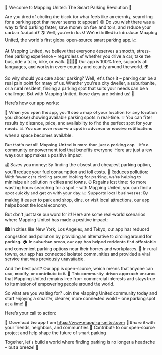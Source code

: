 🚨 Welcome to Mapping United: The Smart Parking Revolution 🚨

Are you tired of circling the block for what feels like an eternity, searching for a parking spot that never seems to appear? 😩 Do you wish there was a way to find parking faster, save money on fuel and tolls, and reduce your carbon footprint? 🌎 Well, you're in luck! We're thrilled to introduce Mapping United, the world's first global open-source smart parking app. 📈

At Mapping United, we believe that everyone deserves a smooth, stress-free parking experience – regardless of whether you drive a car, take the bus, ride a train, bike, or walk. 🚌🚂🏃‍♂️ Our app is 100% free, supports all languages, and works in every country and county around the world. 🌍

So why should you care about parking? Well, let's face it – parking can be a real pain point for many of us. Whether you're a city dweller, a suburbanite, or a rural resident, finding a parking spot that suits your needs can be a challenge. But with Mapping United, those days are behind us! 🚫

Here's how our app works:

📍 When you open the app, you'll see a map of your location (or any location you choose) showing available parking spots in real-time.
💡 You can filter results by distance, price, and availability to find the perfect spot for your needs.
📊 You can even reserve a spot in advance or receive notifications when a space becomes available.

But that's not all! Mapping United is more than just a parking app – it's a community empowerment tool that benefits everyone. Here are just a few ways our app makes a positive impact:

💰 Saves you money: By finding the closest and cheapest parking option, you'll reduce your fuel consumption and toll costs.
🌟 Reduces pollution: With fewer cars circling around looking for parking, we're helping to minimize air pollution in cities and towns.
⏰ Regains lost time: No more wasting hours searching for a spot – with Mapping United, you can find a spot quickly and get on with your day.
📈 Supports local businesses: By making it easier to park and shop, dine, or visit local attractions, our app helps boost the local economy.

But don't just take our word for it! Here are some real-world scenarios where Mapping United has made a positive impact:

🏙️ In cities like New York, Los Angeles, and Tokyo, our app has reduced congestion and pollution by providing an alternative to circling around for parking.
🏠 In suburban areas, our app has helped residents find affordable and convenient parking options near their homes and workplaces.
🌳 In rural towns, our app has connected isolated communities and provided a vital service that was previously unavailable.

And the best part? Our app is open-source, which means that anyone can use, modify, or contribute to it. 🤝 This community-driven approach ensures that Mapping United remains free from commercial interests and stays true to its mission of empowering people around the world.

So what are you waiting for? Join the Mapping United community today and start enjoying a smarter, cleaner, more connected world – one parking spot at a time! 🚨

Here's your call to action:

📲 Download the app from https://www.mapping-united.com
💬 Share it with your friends, neighbors, and communities
👫 Contribute to our open-source project and help shape the future of smart parking

Together, let's build a world where finding parking is no longer a headache – but a breeze! 🌈